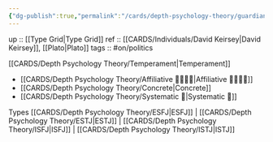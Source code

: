 ```yaml
---
{"dg-publish":true,"permalink":"/cards/depth-psychology-theory/guardian/","noteIcon":"","created":"2023-01-12T12:07:29.951+01:00","updated":"2023-04-18T14:03:00.234+02:00"}
---
```


up :: [[Type Grid\|Type Grid]] 
ref :: [[CARDS/Individuals/David Keirsey\|David Keirsey]], [[Plato\|Plato]]
tags :: #on/politics 

[[CARDS/Depth Psychology Theory/Temperament\|Temperament]]
- [[CARDS/Depth Psychology Theory/Affiliative 👨‍👩‍👧‍👦\|Affiliative 👨‍👩‍👧‍👦]]
- [[CARDS/Depth Psychology Theory/Concrete\|Concrete]]
- [[CARDS/Depth Psychology Theory/Systematic 🔧\|Systematic 🔧]]

Types 
[[CARDS/Depth Psychology Theory/ESFJ\|ESFJ]] | [[CARDS/Depth Psychology Theory/ESTJ\|ESTJ]] | [[CARDS/Depth Psychology Theory/ISFJ\|ISFJ]] | [[CARDS/Depth Psychology Theory/ISTJ\|ISTJ]]
